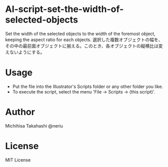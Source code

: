 # AI-script-set-the-width-of-selected-objects

Set the width of the selected objects to the width of the foremost object, keeping the aspect ratio for each objects. 
選択した複数オブジェクトの幅を、その中の最前面オブジェクトに揃える。このとき、各オブジェクトの縦横比は変えないようにする。

# Usage

+ Put the file into the Illustrator's Scripts folder or any other folder you like.
+ To execute the script, select the menu 'File -> Scripts -> (this script)'.

# Author

Michihisa Takahashi
@neriu

# License
MIT License
